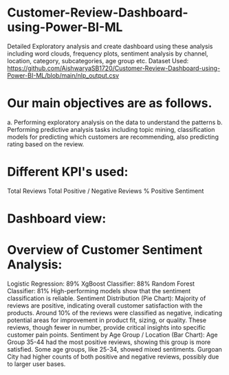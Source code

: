 # Customer-Review-Dashboard-using-Power-BI-ML
Detailed Exploratory analysis and create dashboard using these analysis including word clouds, frequency plots, sentiment analysis by channel, location, category, subcategories, age group etc. 
Dataset Used:
https://github.com/AishwaryaSB1720/Customer-Review-Dashboard-using-Power-BI-ML/blob/main/nlp_output.csv

# Our main objectives are as follows. 
a.	Performing exploratory analysis on the data to understand the patterns 
b.	Performing predictive analysis tasks including topic mining, classification models for predicting which customers are recommending, also predicting rating based on the review. 

# Different KPI's used:
Total Reviews
Total Positive / Negative Reviews
% Positive Sentiment

# Dashboard view:


# Overview of Customer Sentiment Analysis:
Logistic Regression: 89%
XgBoost Classifier: 88%
Random Forest Classifier: 81%
High-performing models show that the sentiment classification is reliable.
Sentiment Distribution (Pie Chart):
Majority of reviews are positive, indicating overall customer satisfaction with the products.
Around 10% of the reviews were classified as negative, indicating potential areas for improvement in product fit, sizing, or quality. These reviews, though fewer in number, provide critical insights into specific customer pain points.
Sentiment by Age Group / Location (Bar Chart):
Age Group 35-44 had the most positive reviews, showing this group is more satisfied.
Some age groups, like 25-34, showed mixed sentiments.
Gurgoan City had higher counts of both positive and negative reviews, possibly due to larger user bases.

